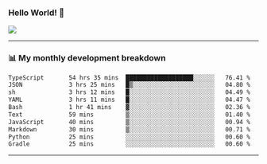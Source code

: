 ### Hello World! 👋

<a>
  <img align="center" src="https://github-readme-stats.vercel.app/api?username=megatunger&count_private=true&include_all_commits=true&bg_color=30,56CCF2,2F80ED&title_color=fff&text_color=fff" />
</a>

------
### 📊 My monthly development breakdown

<!--START_SECTION:waka-->

```txt
TypeScript       54 hrs 35 mins  ███████████████████░░░░░░   76.41 %
JSON             3 hrs 25 mins   █▒░░░░░░░░░░░░░░░░░░░░░░░   04.80 %
sh               3 hrs 12 mins   █░░░░░░░░░░░░░░░░░░░░░░░░   04.49 %
YAML             3 hrs 11 mins   █░░░░░░░░░░░░░░░░░░░░░░░░   04.47 %
Bash             1 hr 41 mins    ▓░░░░░░░░░░░░░░░░░░░░░░░░   02.36 %
Text             59 mins         ▒░░░░░░░░░░░░░░░░░░░░░░░░   01.40 %
JavaScript       40 mins         ▒░░░░░░░░░░░░░░░░░░░░░░░░   00.94 %
Markdown         30 mins         ▒░░░░░░░░░░░░░░░░░░░░░░░░   00.71 %
Python           25 mins         ░░░░░░░░░░░░░░░░░░░░░░░░░   00.60 %
Gradle           25 mins         ░░░░░░░░░░░░░░░░░░░░░░░░░   00.60 %
```

<!--END_SECTION:waka-->

------
